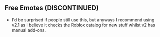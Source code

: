 ## Free Emotes (DISCONTINUED)
- I'd be surprised if people still use this, but anyways I recommend using v2.1 as I believe it checks the Roblox catalog for new stuff whilst v2 has manual add-ons.

